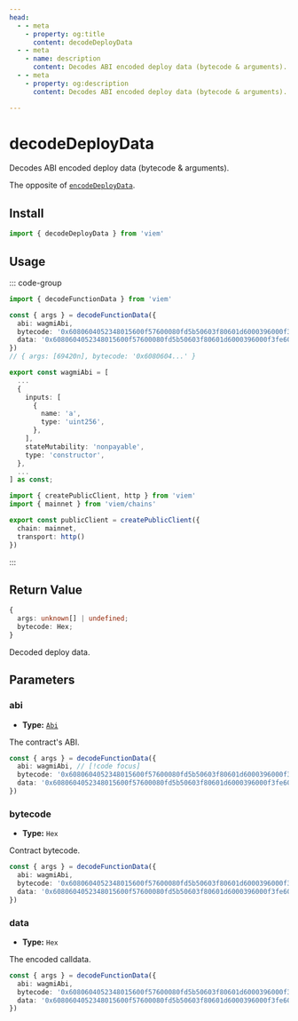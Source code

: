 ```yaml
---
head:
  - - meta
    - property: og:title
      content: decodeDeployData
  - - meta
    - name: description
      content: Decodes ABI encoded deploy data (bytecode & arguments).
  - - meta
    - property: og:description
      content: Decodes ABI encoded deploy data (bytecode & arguments).

---
```


# decodeDeployData

Decodes ABI encoded deploy data (bytecode & arguments).

The opposite of [`encodeDeployData`](/docs/contract/encodeDeployData).

## Install

```ts
import { decodeDeployData } from 'viem'
```

## Usage

::: code-group

```ts [example.ts]
import { decodeFunctionData } from 'viem'

const { args } = decodeFunctionData({
  abi: wagmiAbi,
  bytecode: '0x6080604052348015600f57600080fd5b50603f80601d6000396000f3fe6080604052600080fdfea2646970667358221220116554d4ba29ee08da9e97dc54ff9a2a65d67a648140d616fc225a25ff08c86364736f6c63430008070033',
  data: '0x6080604052348015600f57600080fd5b50603f80601d6000396000f3fe6080604052600080fdfea2646970667358221220116554d4ba29ee08da9e97dc54ff9a2a65d67a648140d616fc225a25ff08c86364736f6c634300080700330000000000000000000000000000000000000000000000000000000000010f2c'
})
// { args: [69420n], bytecode: '0x6080604...' }
```

```ts
export const wagmiAbi = [
  ...
  {
    inputs: [
      {
        name: 'a',
        type: 'uint256',
      },
    ],
    stateMutability: 'nonpayable',
    type: 'constructor',
  },
  ...
] as const;
```

```ts [client.ts]
import { createPublicClient, http } from 'viem'
import { mainnet } from 'viem/chains'

export const publicClient = createPublicClient({
  chain: mainnet,
  transport: http()
})
```

:::


## Return Value

```ts
{
  args: unknown[] | undefined;
  bytecode: Hex;
}
```

Decoded deploy data.

## Parameters

### abi

- **Type:** [`Abi`](/docs/glossary/types#abi)

The contract's ABI.

```ts
const { args } = decodeFunctionData({
  abi: wagmiAbi, // [!code focus]
  bytecode: '0x6080604052348015600f57600080fd5b50603f80601d6000396000f3fe6080604052600080fdfea2646970667358221220116554d4ba29ee08da9e97dc54ff9a2a65d67a648140d616fc225a25ff08c86364736f6c63430008070033',
  data: '0x6080604052348015600f57600080fd5b50603f80601d6000396000f3fe6080604052600080fdfea2646970667358221220116554d4ba29ee08da9e97dc54ff9a2a65d67a648140d616fc225a25ff08c86364736f6c634300080700330000000000000000000000000000000000000000000000000000000000010f2c'
})
```

### bytecode

- **Type:** `Hex`

Contract bytecode.

```ts
const { args } = decodeFunctionData({
  abi: wagmiAbi,
  bytecode: '0x6080604052348015600f57600080fd5b50603f80601d6000396000f3fe6080604052600080fdfea2646970667358221220116554d4ba29ee08da9e97dc54ff9a2a65d67a648140d616fc225a25ff08c86364736f6c63430008070033', // [!code focus]
  data: '0x6080604052348015600f57600080fd5b50603f80601d6000396000f3fe6080604052600080fdfea2646970667358221220116554d4ba29ee08da9e97dc54ff9a2a65d67a648140d616fc225a25ff08c86364736f6c634300080700330000000000000000000000000000000000000000000000000000000000010f2c'
})
```

### data

- **Type:** `Hex`

The encoded calldata.

```ts
const { args } = decodeFunctionData({
  abi: wagmiAbi,
  bytecode: '0x6080604052348015600f57600080fd5b50603f80601d6000396000f3fe6080604052600080fdfea2646970667358221220116554d4ba29ee08da9e97dc54ff9a2a65d67a648140d616fc225a25ff08c86364736f6c63430008070033',
  data: '0x6080604052348015600f57600080fd5b50603f80601d6000396000f3fe6080604052600080fdfea2646970667358221220116554d4ba29ee08da9e97dc54ff9a2a65d67a648140d616fc225a25ff08c86364736f6c634300080700330000000000000000000000000000000000000000000000000000000000010f2c' // [!code focus]
})
```